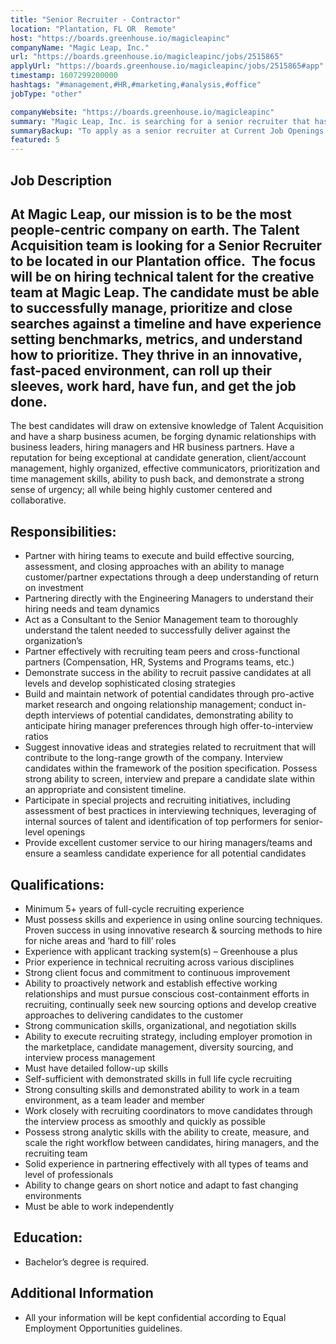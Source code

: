 ```yaml
---
title: "Senior Recruiter - Contractor"
location: "Plantation, FL OR  Remote"
host: "https://boards.greenhouse.io/magicleapinc"
companyName: "Magic Leap, Inc."
url: "https://boards.greenhouse.io/magicleapinc/jobs/2515865"
applyUrl: "https://boards.greenhouse.io/magicleapinc/jobs/2515865#app"
timestamp: 1607299200000
hashtags: "#management,#HR,#marketing,#analysis,#office"
jobType: "other"

companyWebsite: "https://boards.greenhouse.io/magicleapinc"
summary: "Magic Leap, Inc. is searching for a senior recruiter that has 5+ years of full-cycle recruiting experience."
summaryBackup: "To apply as a senior recruiter at Current Job Openings at Magic Leap, Inc., you preferably need to have some knowledge of: #management, #HR, #marketing."
featured: 5
---
```


## Job Description

## At Magic Leap, our mission is to be the most people-centric company on earth. The Talent Acquisition team is looking for a Senior Recruiter to be located in our Plantation office.  The focus will be on hiring technical talent for the creative team at Magic Leap. The candidate must be able to successfully manage, prioritize and close searches against a timeline and have experience setting benchmarks, metrics, and understand how to prioritize. They thrive in an innovative, fast-paced environment, can roll up their sleeves, work hard, have fun, and get the job done.

The best candidates will draw on extensive knowledge of Talent Acquisition and have a sharp business acumen, be forging dynamic relationships with business leaders, hiring managers and HR business partners. Have a reputation for being exceptional at candidate generation, client/account management, highly organized, effective communicators, prioritization and time management skills, ability to push back, and demonstrate a strong sense of urgency; all while being highly customer centered and collaborative.

## Responsibilities: 

*   Partner with hiring teams to execute and build effective sourcing, assessment, and closing approaches with an ability to manage customer/partner expectations through a deep understanding of return on investment
*   Partnering directly with the Engineering Managers to understand their hiring needs and team dynamics
*   Act as a Consultant to the Senior Management team to thoroughly understand the talent needed to successfully deliver against the organization’s
*   Partner effectively with recruiting team peers and cross-functional partners (Compensation, HR, Systems and Programs teams, etc.)
*   Demonstrate success in the ability to recruit passive candidates at all levels and develop sophisticated closing strategies
*   Build and maintain network of potential candidates through pro-active market research and ongoing relationship management; conduct in-depth interviews of potential candidates, demonstrating ability to anticipate hiring manager preferences through high offer-to-interview ratios
*   Suggest innovative ideas and strategies related to recruitment that will contribute to the long-range growth of the company. Interview candidates within the framework of the position specification. Possess strong ability to screen, interview and prepare a candidate slate within an appropriate and consistent timeline.
*   Participate in special projects and recruiting initiatives, including assessment of best practices in interviewing techniques, leveraging of internal sources of talent and identification of top performers for senior-level openings
*   Provide excellent customer service to our hiring managers/teams and ensure a seamless candidate experience for all potential candidates

## Qualifications:

*   Minimum 5+ years of full-cycle recruiting experience
*   Must possess skills and experience in using online sourcing techniques. Proven success in using innovative research & sourcing methods to hire for niche areas and ‘hard to fill’ roles
*   Experience with applicant tracking system(s) – Greenhouse a plus
*   Prior experience in technical recruiting across various disciplines
*   Strong client focus and commitment to continuous improvement
*   Ability to proactively network and establish effective working relationships and must pursue conscious cost-containment efforts in recruiting, continually seek new sourcing options and develop creative approaches to delivering candidates to the customer
*   Strong communication skills, organizational, and negotiation skills
*   Ability to execute recruiting strategy, including employer promotion in the marketplace, candidate management, diversity sourcing, and interview process management
*   Must have detailed follow-up skills
*   Self-sufficient with demonstrated skills in full life cycle recruiting
*   Strong consulting skills and demonstrated ability to work in a team environment, as a team leader and member
*   Work closely with recruiting coordinators to move candidates through the interview process as smoothly and quickly as possible
*   Possess strong analytic skills with the ability to create, measure, and scale the right workflow between candidates, hiring managers, and the recruiting team
*   Solid experience in partnering effectively with all types of teams and level of professionals
*   Ability to change gears on short notice and adapt to fast changing environments
*   Must be able to work independently 

##  Education: 

*   Bachelor’s degree is required.

## Additional Information

*   All your information will be kept confidential according to Equal Employment Opportunities guidelines.
